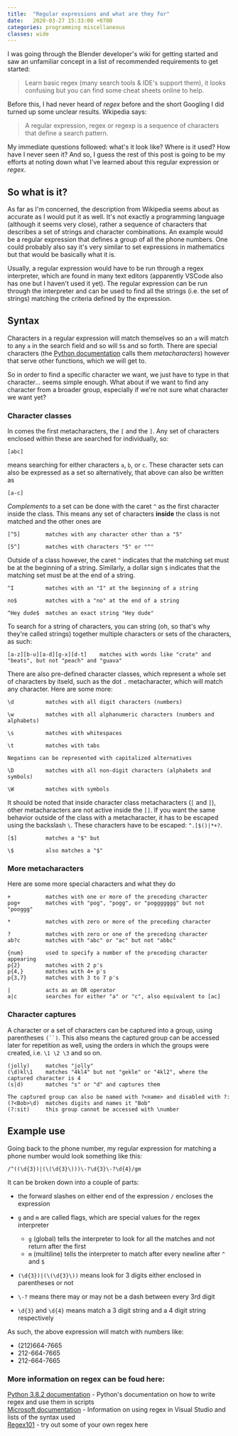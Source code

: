 ```yaml
---
title:  "Regular expressions and what are they for"
date:   2020-03-27 15:33:00 +0700
categories: programming miscellaneous
classes: wide
---
```

I was going through the Blender developer's wiki for getting started and saw an unfamiliar concept in a list of recommended requirements to get started:

> Learn basic regex (many search tools & IDE's support them), it looks confusing but you can find some cheat sheets online to help.

Before this, I had never heard of _regex_ before and the short Googling I did turned up some unclear results. Wkipedia says:

> A regular expression, regex or regexp is a sequence of characters that define a search pattern.

My immediate questions followed: what's it look like? Where is it used? How have I never seen it? And so, I guess the rest of this post is going to be my efforts at noting down what I've learned about this regular expression or _regex_.

## So what is it?

As far as I'm concerned, the description from Wikipedia seems about as accurate as I would put it as well. It's not exactly a programming language (although it seems very close), rather a sequence of characters that describes a set of strings and character combinations.  An example would be a regular expression that defines a group of all the phone numbers. One could probably also say it's very similar to set expressions in mathematics but that would be basically what it is.

Usually, a regular expression would have to be run through a regex interpreter, which are found in many text editors (apparently VSCode also has one but I haven't used it yet). The regular expression can be run through the interpreter and can be used to find all the strings (i.e. the set of strings) matching the criteria defined by the expression.

## Syntax

Characters in a regular expression will match themselves so an `a` will match to any `a` in the search field and so will `5`s and so forth. There are special characters (the [Python documentation](https://docs.python.org/3/howto/regex.html) calls them _metacharacters_) however that serve other functions, which we will get to.

So in order to find a specific character we want, we just have to type in that character... seems simple enough. What about if we want to find any character from a broader group, especially if we're not sure what character we want yet?

### Character classes

In comes the first metacharacters, the `[` and the `]`. Any set of characters enclosed within these are searched for individually, so:

```
[abc]
```

means searching for either characters `a`, `b`, or `c`. These character sets can also be expressed as a set so alternatively, that above can also be written as

```
[a-c]
```

_Complements_ to a set can be done with the caret `^` as the first character inside the class. This means any set of characters __inside__ the class is not matched and the other ones are

```
[^5]        matches with any character other than a "5"

[5^]        matches with characters "5" or "^"
```

Outside of a class however, the caret `^` indicates that the matching set must be at the beginning of a string. Similarly, a dollar sign `$` indicates that the matching set must be at the end of a string.

```
^I          matches with an "I" at the beginning of a string

no$         matches with a "no" at the end of a string

^Hey dude$  matches an exact string "Hey dude"
```

To search for a string of characters, you can string (oh, so that's why they're called strings) together multiple characters or sets of the characters, as such:

```
[a-z][b-u][a-d][g-x][d-t]    matches with words like "crate" and "beats", but not "peach" and "guava"
```

There are also pre-defined character classes, which represent a whole set of characters by itseld, such as the dot `.` metacharacter, which will match any character. Here are some more:

```
\d          matches with all digit characters (numbers)

\w          matches with all alphanumeric characters (numbers and alphabets)

\s          matches with whitespaces

\t          matches with tabs

Negations can be represented with capitalized alternatives

\D          matches with all non-digit characters (alphabets and symbols)

\W          matches with symbols
```

It should be noted that inside character class metacharacters (`[` and `]`), other metacharacters are not active inside the `[]`. If you want the same behavior outside of the class with a metacharacter, it has to be escaped using the backslash `\`. These characters have to be escaped: `^.[$()|*+?`.

```
[$]         matches a "$" but

\$          also matches a "$"
```

### More metacharacters

Here are some more special characters and what they do

```
+           matches with one or more of the preceding character
pog+        matches with "pog", "pogg", or "poggggggg" but not "pooggg"

*           matches with zero or more of the preceding character

?           matches with zero or one of the preceding character
ab?c        matches with "abc" or "ac" but not "abbc"

{num}       used to specify a number of the preceding character appearing
p{2}        matches with 2 p's
p{4,}       matches with 4+ p's
p{3,7}      matches with 3 to 7 p's

|           acts as an OR operator
a|c         searches for either "a" or "c", also equivalent to [ac]
```

### Character captures

A character or a set of characters can be captured into a group, using parentheses `(``)`. This also means the captured group can be accessed later for repetition as well, using the orders in which the groups were created, i.e. `\1 \2 \3` and so on.

```
(jolly)     matches "jolly"
(\d)kl\1    matches "4kl4" but not "gekle" or "4kl2", where the captured character is 4
(s|d)       matches "s" or "d" and captures them

The captured group can also be named with ?<name> and disabled with ?:
(?<Bob>\d)  matches digits and names it "Bob"
(?:sit)     this group cannot be accessed with \number
```

## Example use

Going back to the phone number, my regular expression for matching a phone number would look something like this:

```
/^((\d{3})|(\(\d{3}\)))\-?\d{3}\-?\d{4}/gm
```

It can be broken down into a couple of parts:

* the forward slashes on either end of the expression `/` encloses the expression
* `g` and `m` are called flags, which are special values for the regex interpreter

    * `g` (global) tells the interpreter to look for all the matches and not return after the first
    * `m` (multiline) tells the interpreter to match after every newline after `^` and `$`

* `(\d{3})|(\(\d{3}\))` means look for 3 digits either enclosed in parentheses or not
* `\-?` means there may or may not be a dash between every 3rd digit
* `\d{3}` and `\d{4}` means match a 3 digit string and a 4 digit string respectively

As such, the above expression will match with numbers like:

* (212)664-7665
* 212-664-7665
* 212-664-7665

### More information on regex can be foud here:

[Python 3.8.2 documentation](https://docs.python.org/3/howto/regex.html) - Python's documentation on how to write regex and use them in scripts  
[Microsoft documentation](https://docs.microsoft.com/en-us/visualstudio/ide/using-regular-expressions-in-visual-studio?view=vs-2019) - Information on using regex in Visual Studio and lists of the syntax used  
[Regex101](https://regex101.com/) - try out some of your own regex here  
